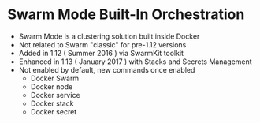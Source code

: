 # Swarm Mode Built-In Orchestration

- Swarm Mode is a clustering solution built inside Docker
- Not related to Swarm "classic" for pre-1.12 versions
- Added in 1.12 ( Summer 2016 ) via SwarmKit toolkit
- Enhanced in 1.13 ( January 2017 ) with Stacks and Secrets Management
- Not enabled by default, new commands once enabled
  - Docker Swarm
  - Docker node 
  - Docker service
  - Docker stack
  - Docker secret